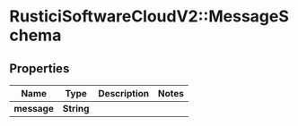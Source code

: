 # RusticiSoftwareCloudV2::MessageSchema

## Properties
Name | Type | Description | Notes
------------ | ------------- | ------------- | -------------
**message** | **String** |  | 


